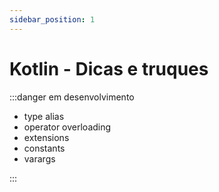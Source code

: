 ```yaml
---
sidebar_position: 1
---
```


# Kotlin - Dicas e truques


:::danger em desenvolvimento

- type alias
- operator overloading
- extensions
- constants
- varargs

:::
